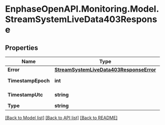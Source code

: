 # EnphaseOpenAPI.Monitoring.Model.StreamSystemLiveData403Response

## Properties

Name | Type | Description | Notes
------------ | ------------- | ------------- | -------------
**Error** | [**StreamSystemLiveData403ResponseError**](StreamSystemLiveData403ResponseError.md) |  | [optional] 
**TimestampEpoch** | **int** | Timestamp in epoch format. | [optional] 
**TimestampUtc** | **string** | Timestamp in UTC format. | [optional] 
**Type** | **string** | authorization_error | [optional] 

[[Back to Model list]](../README.md#documentation-for-models) [[Back to API list]](../README.md#documentation-for-api-endpoints) [[Back to README]](../README.md)

